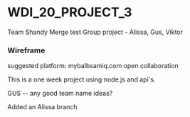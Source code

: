 # WDI_20_PROJECT_3
Team Shandy
Merge test
Group project - Alissa, Gus, Viktor



### Wireframe

suggested platform:
mybalbsamiq.com
open collaboration

This is a one week project using node.js and api's. 


GUS -- any good team name ideas? 


Added an Alissa branch



